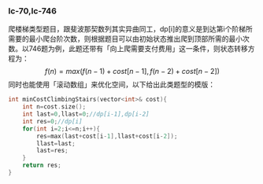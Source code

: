 ### lc-70,lc-746

爬楼梯类型题目，跟斐波那契数列其实异曲同工，dp[i]的意义是到达第i个阶梯所需要的最小爬台阶次数，则根据题目可以由初始状态推出爬到顶部所需的最小次数。以746题为例，此题还带有「向上爬需要支付费用」这一条件，则状态转移方程为：
$$
f(n)=max(f(n-1)+cost[n-1],f(n-2)+cost[n-2])
$$
同时也能使用「滚动数组」来优化空间，以下给出此类题型的模版：

```c++
int minCostClimbingStairs(vector<int>& cost){
	int n=cost.size();
	int last=0,llast=0;//dp[i-1],dp[i-2]
	int res=0;//dp[i]
	for(int i=2;i<=n;i++){
		res=max(last+cost[i-1],llast+cost[i-2]);
		llast=last;
		last=res;
	}
	return res;
}
```

